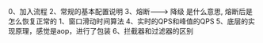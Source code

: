 

0、加入流程
2、常规的基本配置说明
3、熔断---> 降级  是什么意思, 熔断后是怎么恢复正常的  1、窗口滑动时间算法
4、实时的QPS和峰值的QPS
5、底层的实现原理，感觉是aop，进行了包装
6、拦截器和过滤器的区别

